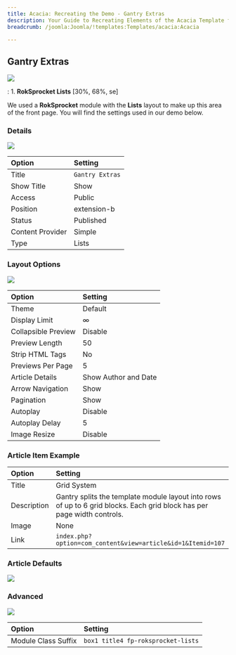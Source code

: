 ```yaml
---
title: Acacia: Recreating the Demo - Gantry Extras
description: Your Guide to Recreating Elements of the Acacia Template for Joomla
breadcrumb: /joomla:Joomla/!templates:Templates/acacia:Acacia

---
```


Gantry Extras
-----

![][demo]

:	1. **RokSprocket Lists** [30%, 68%, se]

We used a **RokSprocket** module with the **Lists** layout to make up this area of the front page. You will find the settings used in our demo below.

### Details

![][demo2]

| Option           | Setting         |  
| :--------------- | :-------------- |  
| Title            | `Gantry Extras` |  
| Show Title       | Show            |  
| Access           | Public          |  
| Position         | extension-b     |  
| Status           | Published       |  
| Content Provider | Simple          |  
| Type             | Lists           |  

### Layout Options

![][demo3]

| Option              | Setting              |  
| :------------------ | :------------------- |  
| Theme               | Default              |  
| Display Limit       | ∞                    |  
| Collapsible Preview | Disable              |  
| Preview Length      | 50                   |  
| Strip HTML Tags     | No                   |  
| Previews Per Page   | 5                    |  
| Article Details     | Show Author and Date |  
| Arrow Navigation    | Show                 |  
| Pagination          | Show                 |  
| Autoplay            | Disable              |  
| Autoplay Delay      | 5                    |  
| Image Resize        | Disable              |  

### Article Item Example

| Option      | Setting                                                                                                                 |  
| :---------- | :---------------------------------------------------------------------------------------------------------------------- |  
| Title       | Grid System                                                                                                             |  
| Description | Gantry splits the template module layout into rows of up to 6 grid blocks. Each grid block has per page width controls. |  
| Image       | None                                                                                                                    |  
| Link        | `index.php?option=com_content&view=article&id=1&Itemid=107`                                                             |  

### Article Defaults

![][demo4]

### Advanced

![][demo5]

| Option              | Setting                            |  
| :------------------ | :--------------------------------- |  
| Module Class Suffix | `box1 title4 fp-roksprocket-lists` |  

[demo]: assets/demo_5.jpeg
[demo2]: assets/lists_1.jpeg
[demo3]: assets/lists_2.jpeg
[demo4]: assets/lists_3.jpeg
[demo5]: assets/lists_4.jpeg